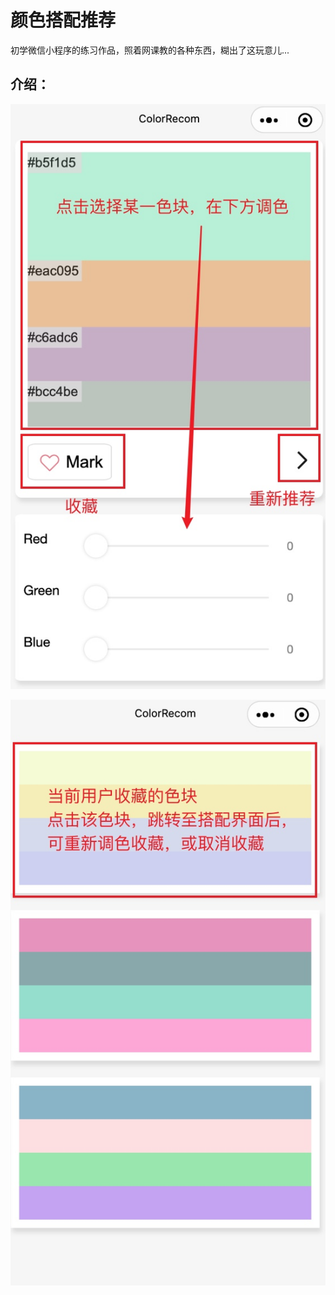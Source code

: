 # 颜色搭配推荐

初学微信小程序的练习作品，照着网课教的各种东西，糊出了这玩意儿...

## 介绍：

![image](https://github.com/RyuuYou0529/WXMP-ColorRecom/blob/master/images/useInfo_1.jpg)

![image](https://github.com/RyuuYou0529/WXMP-ColorRecom/blob/master/images/useInfo_2.jpg)